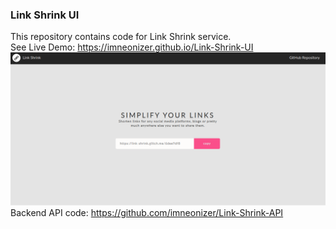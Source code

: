 ### Link Shrink UI

This repository contains code for Link Shrink service.  
See Live Demo: https://imneonizer.github.io/Link-Shrink-UI  
![Home Page](static/view.png)  
Backend API code: https://github.com/imneonizer/Link-Shrink-API
